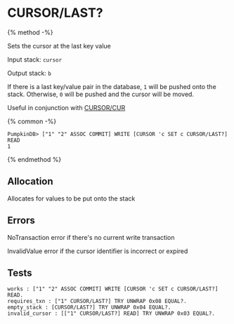 # CURSOR/LAST?

{% method -%}

Sets the cursor at the last key value

Input stack: `cursor`

Output stack: `b`

If there is a last key/value pair in the database, `1` will be pushed onto the stack.
Otherwise, `0` will be pushed and the cursor will be moved.

Useful in conjunction with [CURSOR/CUR](../QCURSOR/CUR.md)

{% common -%}

```
PumpkinDB> ["1" "2" ASSOC COMMIT] WRITE [CURSOR 'c SET c CURSOR/LAST?] READ
1
```

{% endmethod %}

## Allocation

Allocates for values to be put onto the stack

## Errors

NoTransaction error if there's no current write transaction

InvalidValue error if the cursor identifier is incorrect or expired

## Tests

```test
works : ["1" "2" ASSOC COMMIT] WRITE [CURSOR 'c SET c CURSOR/LAST?] READ.
requires_txn : ["1" CURSOR/LAST?] TRY UNWRAP 0x08 EQUAL?.
empty_stack : [CURSOR/LAST?] TRY UNWRAP 0x04 EQUAL?.
invalid_cursor : [["1" CURSOR/LAST?] READ] TRY UNWRAP 0x03 EQUAL?.
```
